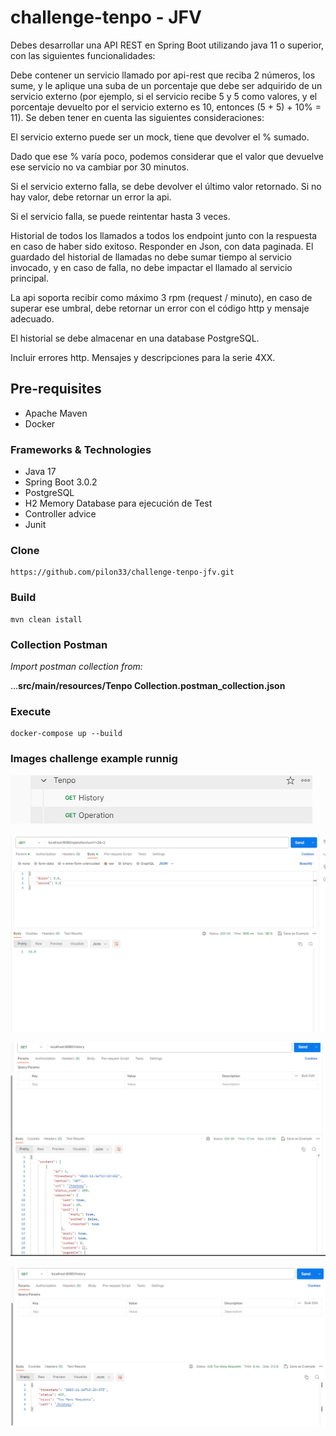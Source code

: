 # challenge-tenpo - JFV

Debes desarrollar una API REST en Spring Boot utilizando java 11 o superior, con las siguientes funcionalidades:

Debe contener un servicio llamado por api-rest que reciba 2 números, los sume, y le aplique una suba de un porcentaje que debe ser adquirido de un servicio externo (por ejemplo, si el servicio recibe 5 y 5 como valores, y el porcentaje devuelto por el servicio externo es 10, entonces (5 + 5) + 10% = 11). Se deben tener en cuenta las siguientes consideraciones:

El servicio externo puede ser un mock, tiene que devolver el % sumado.

Dado que ese % varía poco, podemos considerar que el valor que devuelve ese servicio no va cambiar por 30 minutos.

Si el servicio externo falla, se debe devolver el último valor retornado. Si no hay valor, debe retornar un error la api.

Si el servicio falla, se puede reintentar hasta 3 veces.

Historial de todos los llamados a todos los endpoint junto con la respuesta en caso de haber sido exitoso. Responder en Json, con data paginada. El guardado del historial de llamadas no debe sumar tiempo al servicio invocado, y en caso de falla, no debe impactar el llamado al servicio principal.

La api soporta recibir como máximo 3 rpm (request / minuto), en caso de superar ese umbral, debe retornar un error con el código http y mensaje adecuado.

El historial se debe almacenar en una database PostgreSQL.

Incluir errores http. Mensajes y descripciones para la serie 4XX.


## Pre-requisites
* Apache Maven
* Docker

### Frameworks & Technologies
* Java 17
* Spring Boot 3.0.2
* PostgreSQL
* H2 Memory Database para ejecución de Test
* Controller advice
* Junit

### Clone 
```
https://github.com/pilon33/challenge-tenpo-jfv.git
```

### Build
```
mvn clean istall
```

### Collection Postman

_Import postman collection from:_

...**src/main/resources/Tenpo Collection.postman_collection.json**

### Execute
```
docker-compose up --build
```
### Images challenge example runnig  

![img_3.png](src/main/resources/img_3.png)

![img_4.png](src/main/resources/img_4.png)

![img_1.png](src/main/resources/img_1.png)

![img.png](src/main/resources/img.png)
